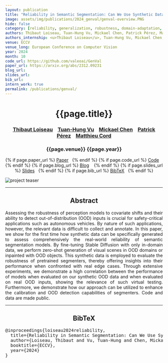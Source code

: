 ```yaml
---
layout: publication
title: "Reliability in Semantic Segmentation: Can We Use Synthetic Data?"
image: assets/img/publications/2024_genval/genval-overview.PNG
hide: false
category: [reliability, generalization, robustness, domain-adaptation, foundation, limited-supervision]
authors: Thibaut Loiseau, Tuan-Hung Vu, Mickael Chen, Patrick Pérez, Matthieu Cord
authors_internship: <u>Thibaut Loiseau</u>, Tuan-Hung Vu, Mickael Chen, Patrick Pérez, Matthieu Cord
venue: ECCV
venue_long: European Conference on Computer Vision
year: 2024
month: 10
code_url: https://github.com/valeoai/GenVal
paper_url: https://arxiv.org/abs/2312.09231
blog_url:
slides_url:
bib_url:
intern_work: true
permalink: /publications/genval/
---
```


<h1 align="center"> {{page.title}} </h1>
<!-- Simple call of authors -->
<!-- <h3 align="center"> {{page.authors}} </h3> -->
<!-- Alternatively you can add links to author pages -->
<h3 align="center"> <a href="https://imagine-lab.enpc.fr/staff-members/thibaut-loiseau/">Thibaut Loiseau</a>  &nbsp;&nbsp; <a href="https://tuanhungvu.github.io/">Tuan-Hung Vu</a>  &nbsp;&nbsp; <a href="https://scholar.google.fr/citations?user=QnRpMJAAAAAJ">Mickael Chen</a> &nbsp;&nbsp; <a href="https://ptrckprz.github.io/">Patrick Pérez</a> &nbsp;&nbsp; <a href="https://cord.isir.upmc.fr/">Matthieu Cord</a></h3>


<h3 align="center"> {{page.venue}} {{page.year}} </h3>

<div align="center">
  <p>
    {% if page.paper_url %}
    <a href="{{ page.paper_url }}"><i class="far fa-file-pdf"></i> Paper</a>&nbsp;&nbsp;
    {% endif %}
    {% if page.code_url %}
    <a href="{{ page.code_url }}"><i class="fab fa-github"></i> Code</a> &nbsp;&nbsp;
    {% endif %}
    {% if page.blog_url %}
    <a href="{{ page.blog_url }}"><i class="fab fa-blogger"></i> Blog</a> &nbsp;&nbsp;
    {% endif %}
    {% if page.slides_url %}
    <a href="{{ page.slides_url }}"><i class="far fa-file-pdf"></i> Slides</a>&nbsp;&nbsp;
    {% endif %}
    {% if page.bib_url %}
    <a href="{{ page.bib_url}}"><i class="far fa-file-alt"></i> BibTeX</a>&nbsp;&nbsp;
    {% endif %}
  </p>
</div>

<div class="publication-teaser">
    <img src="../../{{ page.image }}" alt="project teaser"/>
</div>


<hr>

<h2  align="center"> Abstract</h2>

<p align="justify">Assessing the robustness of perception models to covariate shifts and their ability to detect out-of-distribution (OOD) inputs is crucial for safety-critical applications such as autonomous vehicles. By nature of such applications, however, the relevant data is difficult to collect and annotate. In this paper, we show for the first time how synthetic data can be specifically generated to assess comprehensively the real-world reliability of semantic segmentation models. By fine-tuning Stable Diffusion with only in-domain data, we perform zero-shot generation of visual scenes in OOD domains or inpainted with OOD objects. This synthetic data is employed to evaluate the robustness of pretrained segmenters, thereby offering insights into their performance when confronted with real edge cases. Through extensive experiments, we demonstrate a high correlation between the performance of models when evaluated on our synthetic OOD data and when evaluated on real OOD inputs, showing the relevance of such virtual testing. Furthermore, we demonstrate how our approach can be utilized to enhance the calibration and OOD detection capabilities of segmenters. Code and data are made public.</p>

<hr>


<h2  align="center">BibTeX</h2>
<left>
  <pre class="bibtex-box">
@inproceedings{loiseau2024reliability,
  title={Reliability in Semantic Segmentation: Can We Use Synthetic Data?},
  author={Loiseau, Thibaut and Vu, Tuan-Hung and Chen, Mickael and P{\'e}rez, Patrick and Cord, Matthieu},
  booktitle={ECCV},
  year={2024}
}
</pre>
</left>

<br>
